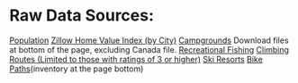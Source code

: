 # Raw Data Sources:

[Population](https://www.census.gov/data/tables/2017/demo/popest/total-cities-and-towns.html#ds)
[Zillow Home Value Index (by City)](https://www.zillow.com/research/data/)
[Campgrounds](http://www.uscampgrounds.info/takeit.html) Download files at bottom of the page, excluding Canada file.
[Recreational Fishing](https://www.st.nmfs.noaa.gov/recreational-fisheries/data-and-documentation/queries/index)
[Climbing Routes (Limited to those with ratings of 3 or higher)](https://www.mountainproject.com/route-finder?selectedIds=0&type=rock&diffMinrock=800&diffMinboulder=20000&diffMinaid=70000&diffMinice=30000&diffMinmixed=50000&diffMaxrock=12400&diffMaxboulder=21400&diffMaxaid=75260&diffMaxice=38500&diffMaxmixed=60000&is_trad_climb=1&is_sport_climb=1&is_top_rope=1&stars=3.8&pitches=0&sort1=popularity+desc&sort2=rating)
[Ski Resorts](https://www.kaggle.com/beaubellamy/ski-resort/version/1)
[Bike Paths](https://peopleforbikes.org/green-lane-project/inventory-protected-bike-lanes/)(inventory at the page bottom)
